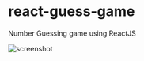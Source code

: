 # react-guess-game
Number Guessing game using ReactJS

![screenshot](https://github.com/ahmedgmurtaza/react-guess-game/master/screenshot.png)
